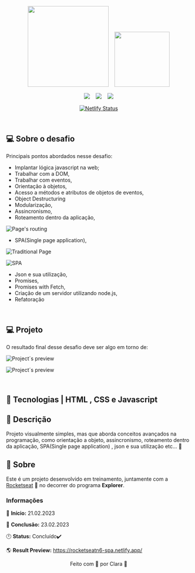 <div align="center">
<img width="220px" src="https://raw.githubusercontent.com/Rocketseat/awesome/master/assets/logo_rocketseat.png" alt="">&nbsp;&nbsp;&nbsp;
<img width="150px" src="https://www.rocketseat.com.br/_next/image?url=%2Fassets%2Flogos%2Fexplorer.svg&w=256&q=75"  alt="">
<br>
<p align="center">
<img src="https://img.shields.io/github/last-commit/Clara-Pacheco/SPA_project_ExplorerN6"/>&nbsp;&nbsp;&nbsp;
<img src="https://img.shields.io/github/repo-size/Clara-Pacheco/SPA_project_ExplorerN6"/>&nbsp;&nbsp;&nbsp;
<img src="https://img.shields.io/github/languages/count/Clara-Pacheco/SPA_project_ExplorerN6"/>

[![Netlify Status](https://api.netlify.com/api/v1/badges/1268c36a-436a-4f2b-93b9-866621d17715/deploy-status)](https://app.netlify.com/sites/rocketseatn6-spa/deploys)

</div>

<br>

## 💻 Sobre o desafio

Principais pontos abordados nesse desafio:

- Implantar lógica javascript na web;
- Trabalhar com a DOM,
- Trabalhar com eventos,
- Orientação à objetos,
- Acesso a métodos e atributos de objetos de eventos,
- Object Destructuring
- Modularização,
- Assincronismo,
- Roteamento dentro da aplicação,  

![Page's routing](https://github.com/Clara-Pacheco/SPA_project_ExplorerN6/blob/main/assets/routes.png)   

- SPA(Single page application),

![Traditional Page](https://github.com/Clara-Pacheco/SPA_project_ExplorerN6/blob/main/assets/traditionalPage.png)  

![SPA](https://github.com/Clara-Pacheco/SPA_project_ExplorerN6/blob/main/assets/SPA.png)  

- Json e sua utilização,
- Promises,
- Promises with Fetch,
- Criação de um servidor utilizando node.js,
- Refatoração

<br>

## 💻 Projeto

O resultado final desse desafio deve ser algo em torno de:

![Project´s preview](https://github.com/Clara-Pacheco/SPA_project_ExplorerN6/blob/main/assets/project_preview1.png)  

![Project´s preview](https://github.com/Clara-Pacheco/SPA_project_ExplorerN6/blob/main/assets/project_preview2.png)  

<br>

## 🧪 Tecnologias | HTML , CSS e Javascript  

## 📜 Descrição

Projeto visualmente simples, mas que aborda conceitos avançados na programação, como orientação a objeto, assincronismo, roteamento dentro da aplicação, SPA(Single page application) , json e sua utilização etc... 🚀


##  📕 Sobre  

<p>Este é um projeto desenvolvido em treinamento, juntamente com a 
<a  href="https://www.rocketseat.com.br">Rocketseat</a> 🚀  
no decorrer do programa <b>Explorer</b>.  

<br>

### Informações  

📅 **Início:** 21.02.2023

📅 **Conclusão:** 23.02.2023

🕛 **Status:** Concluído✔️

🌎 **Result Preview:** https://rocketseatn6-spa.netlify.app/

<div align="center">
Feito com 💜 por Clara 🚀
</div>
</p>